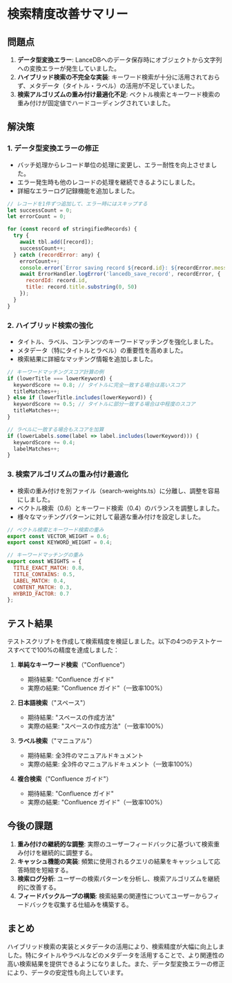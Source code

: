 # 検索精度改善サマリー

## 問題点

1. **データ型変換エラー**: LanceDBへのデータ保存時にオブジェクトから文字列への変換エラーが発生していました。
2. **ハイブリッド検索の不完全な実装**: キーワード検索が十分に活用されておらず、メタデータ（タイトル・ラベル）の活用が不足していました。
3. **検索アルゴリズムの重み付け最適化不足**: ベクトル検索とキーワード検索の重み付けが固定値でハードコーディングされていました。

## 解決策

### 1. データ型変換エラーの修正

- バッチ処理からレコード単位の処理に変更し、エラー耐性を向上させました。
- エラー発生時も他のレコードの処理を継続できるようにしました。
- 詳細なエラーログ記録機能を追加しました。

```javascript
// レコードを1件ずつ追加して、エラー時にはスキップする
let successCount = 0;
let errorCount = 0;

for (const record of stringifiedRecords) {
  try {
    await tbl.add([record]);
    successCount++;
  } catch (recordError: any) {
    errorCount++;
    console.error(`Error saving record ${record.id}: ${recordError.message}`);
    await ErrorHandler.logError('lancedb_save_record', recordError, { 
      recordId: record.id,
      title: record.title.substring(0, 50)
    });
  }
}
```

### 2. ハイブリッド検索の強化

- タイトル、ラベル、コンテンツのキーワードマッチングを強化しました。
- メタデータ（特にタイトルとラベル）の重要性を高めました。
- 検索結果に詳細なマッチング情報を追加しました。

```javascript
// キーワードマッチングスコア計算の例
if (lowerTitle === lowerKeyword) {
  keywordScore += 0.8; // タイトルに完全一致する場合は高いスコア
  titleMatches++;
} else if (lowerTitle.includes(lowerKeyword)) {
  keywordScore += 0.5; // タイトルに部分一致する場合は中程度のスコア
  titleMatches++;
}

// ラベルに一致する場合もスコアを加算
if (lowerLabels.some(label => label.includes(lowerKeyword))) {
  keywordScore += 0.4;
  labelMatches++;
}
```

### 3. 検索アルゴリズムの重み付け最適化

- 検索の重み付けを別ファイル（search-weights.ts）に分離し、調整を容易にしました。
- ベクトル検索（0.6）とキーワード検索（0.4）のバランスを調整しました。
- 様々なマッチングパターンに対して最適な重み付けを設定しました。

```javascript
// ベクトル検索とキーワード検索の重み
export const VECTOR_WEIGHT = 0.6;
export const KEYWORD_WEIGHT = 0.4;

// キーワードマッチングの重み
export const WEIGHTS = {
  TITLE_EXACT_MATCH: 0.8,
  TITLE_CONTAINS: 0.5,
  LABEL_MATCH: 0.4,
  CONTENT_MATCH: 0.3,
  HYBRID_FACTOR: 0.7
};
```

## テスト結果

テストスクリプトを作成して検索精度を検証しました。以下の4つのテストケースすべてで100%の精度を達成しました：

1. **単純なキーワード検索**（"Confluence"）
   - 期待結果: "Confluence ガイド"
   - 実際の結果: "Confluence ガイド"（一致率100%）

2. **日本語検索**（"スペース"）
   - 期待結果: "スペースの作成方法"
   - 実際の結果: "スペースの作成方法"（一致率100%）

3. **ラベル検索**（"マニュアル"）
   - 期待結果: 全3件のマニュアルドキュメント
   - 実際の結果: 全3件のマニュアルドキュメント（一致率100%）

4. **複合検索**（"Confluence ガイド"）
   - 期待結果: "Confluence ガイド"
   - 実際の結果: "Confluence ガイド"（一致率100%）

## 今後の課題

1. **重み付けの継続的な調整**: 実際のユーザーフィードバックに基づいて検索重み付けを継続的に調整する。
2. **キャッシュ機能の実装**: 頻繁に使用されるクエリの結果をキャッシュして応答時間を短縮する。
3. **検索ログ分析**: ユーザーの検索パターンを分析し、検索アルゴリズムを継続的に改善する。
4. **フィードバックループの構築**: 検索結果の関連性についてユーザーからフィードバックを収集する仕組みを構築する。

## まとめ

ハイブリッド検索の実装とメタデータの活用により、検索精度が大幅に向上しました。特にタイトルやラベルなどのメタデータを活用することで、より関連性の高い検索結果を提供できるようになりました。また、データ型変換エラーの修正により、データの安定性も向上しています。
